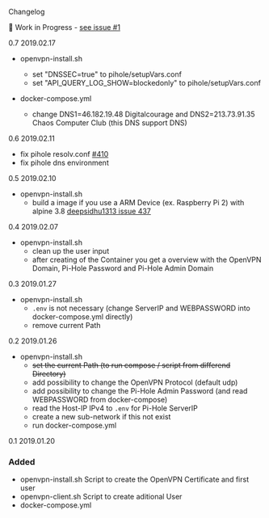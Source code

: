 Changelog 

:construction: Work in Progress - [see issue #1](https://github.com/mr-bolle/docker-openvpn-pihole/issues/1)

0.7 2019.02.17
- openvpn-install.sh
  - set "DNSSEC=true" to pihole/setupVars.conf
  - set "API_QUERY_LOG_SHOW=blockedonly" to pihole/setupVars.conf

- docker-compose.yml
  - change DNS1=46.182.19.48 Digitalcourage and DNS2=213.73.91.35 Chaos Computer Club (this DNS support DNS)

0.6 2019.02.11
- fix pihole resolv.conf [#410](https://github.com/pi-hole/docker-pi-hole/issues/410)
- fix pihole dns environment

0.5 2019.02.10
- openvpn-install.sh
  - build a image if you use a ARM Device (ex. Raspberry Pi 2) with alpine 3.8 [deepsidhu1313 issue 437](https://github.com/kylemanna/docker-openvpn/issues/437#issuecomment-460019016)

0.4 2019.02.07
- openvpn-install.sh
  - clean up the user input
  - after creating of the Container you get a overview with the OpenVPN Domain, Pi-Hole Password and Pi-Hole Admin Domain

0.3 2019.01.27
- openvpn-install.sh
  - `.env` is not necessary (change ServerIP and WEBPASSWORD into docker-compose.yml directly)
  - remove current Path

0.2 2019.01.26
- openvpn-install.sh
  - ~~set the current Path (to run compose / script from differend Directory)~~
  - add possibility to change the OpenVPN Protocol (default udp)
  - add possibility to change the Pi-Hole Admin Password (and read WEBPASSWORD from docker-compose)
  - read the Host-IP IPv4 to `.env` for Pi-Hole ServerIP
  - create a new sub-network if this not exist
  - run docker-compose.yml

0.1 2019.01.20
### Added
- openvpn-install.sh Script to create the OpenVPN Certificate and first user
- openvpn-client.sh Script to create aditional User
- docker-compose.yml 
